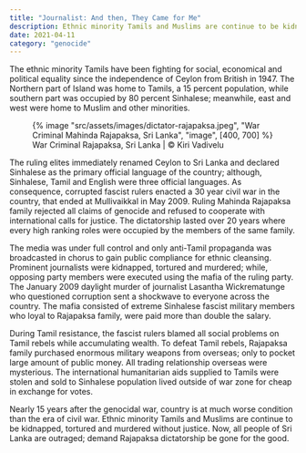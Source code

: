 ```yaml
---
title: "Journalist: And then, They Came for Me"
description: Ethnic minority Tamils and Muslims are continue to be kidnapped, tortured and murdered without justice
date: 2021-04-11
category: "genocide"
---
```


The ethnic minority Tamils have been fighting for social, economical and political equality since the independence of Ceylon from British in 1947. The Northern part of Island was home to Tamils, a 15 percent population, while southern part was occupied by 80 percent Sinhalese; meanwhile, east and west were home to Muslim and other minorities.

<!-- excerpt -->

<figure>
{% image "src/assets/images/dictator-rajapaksa.jpeg", "War Criminal Mahinda Rajapaksa, Sri Lanka", "image", [400, 700] %}
<figcaption>War Criminal Rajapaksa, Sri Lanka | © Kiri Vadivelu</figcaption>
</figure>

The ruling elites immediately renamed Ceylon to Sri Lanka and declared Sinhalese as the primary official language of the country; although, Sinhalese, Tamil and English were three official languages. As consequence, corrupted fascist rulers enacted a 30 year civil war in the country, that ended at Mullivaikkal in May 2009. Ruling Mahinda Rajapaksa family rejected all claims of genocide and refused to cooperate with international calls for justice. The dictatorship lasted over 20 years where every high ranking roles were occupied by the members of the same family.

The media was under full control and only anti-Tamil propaganda was broadcasted in chorus to gain public compliance for ethnic cleansing. Prominent journalists were kidnapped, tortured and murdered; while, opposing party members were executed using the mafia of the ruling party. The January 2009 daylight murder of journalist Lasantha Wickrematunge who questioned corruption sent a shockwave to everyone across the country. The mafia consisted of extreme Sinhalese fascist military members who loyal to Rajapaksa family, were paid more than double the salary.

During Tamil resistance, the fascist rulers blamed all social problems on Tamil rebels while accumulating wealth. To defeat Tamil rebels, Rajapaksa family purchased enormous military weapons from overseas; only to pocket large amount of public money. All trading relationship overseas were mysterious. The international humanitarian aids supplied to Tamils were stolen and sold to Sinhalese population lived outside of war zone for cheap in exchange for votes.

Nearly 15 years after the genocidal war, country is at much worse condition than the era of civil war. Ethnic minority Tamils and Muslims are continue to be kidnapped, tortured and murdered without justice. Now, all people of Sri Lanka are outraged; demand Rajapaksa dictatorship be gone for the good.
